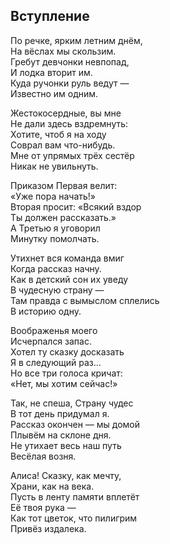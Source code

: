## Вступление

По речке, ярким летним днём,  
На вёслах мы скользим.  
Гребут девчонки невпопад,  
И лодка вторит им.  
Куда ручонки руль ведут —  
Известно им одним.

Жестокосердные, вы мне  
Не дали здесь вздремнуть:  
Хотите, чтоб я на ходу  
Соврал вам что-нибудь.  
Мне от упрямых трёх сестёр  
Никак не увильнуть.

Приказом Первая велит:  
«Уже пора начать!»  
Вторая просит: «Всякий вздор  
Ты должен рассказать.»  
А Третью я уговорил  
Минутку помолчать.

Утихнет вся команда вмиг  
Когда рассказ начну.  
Как в детский сон их уведу  
В чудесную страну —  
Там правда с вымыслом сплелись  
В историю одну.

Воображенья моего  
Исчерпался запас.  
Хотел ту сказку досказать  
Я в следующий раз…  
Но все три голоса кричат:  
«Нет, мы хотим сейчас!»

Так, не спеша, Страну чудес  
В тот день придумал я.  
Рассказ окончен — мы домой  
Плывём на склоне дня.  
Не утихает весь наш путь  
Весёлая возня.

Алиса! Сказку, как мечту,  
Храни, как на века.  
Пусть в ленту памяти вплетёт  
Её твоя рука —  
Как тот цветок, что пилигрим  
Привёз издалека.
